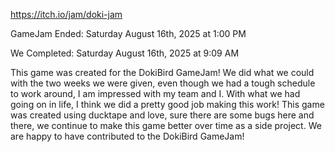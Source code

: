 https://itch.io/jam/doki-jam

GameJam Ended: Saturday August 16th, 2025 at 1:00 PM

We Completed: Saturday August 16th, 2025 at 9:09 AM

This game was created for the DokiBird GameJam! We did what we could with the two weeks we were given, even though we had a tough schedule to work around, I am impressed with my team and I. With what we had going on in life, I think we did a pretty good job making this work! This game was created using ducktape and love, sure there are some bugs here and there, we continue to make this game better over time as a side project. We are happy to have contributed to the DokiBird GameJam!
